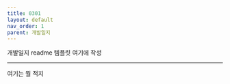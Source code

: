 ```yaml
---
title: 0301
layout: default
nav_order: 1
parent: 개발일지
---
```


개발일지 readme 템플릿 여기에 작성

---

여기는 뭘 적지

